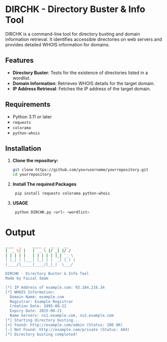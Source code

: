 # DIRCHK - Directory Buster & Info Tool

DIRCHK is a command-line tool for directory busting and domain information retrieval. It identifies accessible directories on web servers and provides detailed WHOIS information for domains.

## Features

- **Directory Buster**: Tests for the existence of directories listed in a wordlist.
- **Domain Information**: Retrieves WHOIS details for the target domain.
- **IP Address Retrieval**: Fetches the IP address of the target domain.

## Requirements

- Python 3.11 or later
- `requests`
- `colorama`
- `python-whois`

## Installation

1. **Clone the repository:**

   ```bash
   git clone https://github.com/yourusername/yourrepository.git
   cd yourrepository
2. **Install The required Packages**
   ```bash
    pip install requests colorama python-whois

3. **USAGE**
   ```bash
    python DIRCHK.py <url> <wordlist>
# Output 
  ```bash
 ____  _     ____ _  __ _  __
 |  _ \| |   |  _ \ |/ _| |/ /
 | | | | |   | | | | | |_| '_ \
 | |_| | |___| |_| | |  _| (_) |
 |____/|_____|____/|_|_|  \___/

  DIRCHK - Directory Buster & Info Tool
  Made by Faizal Imam

[*] IP Address of example.com: 93.184.216.34
[*] WHOIS Information:
    Domain Name: example.com
    Registrar: Example Registrar
    Creation Date: 1995-08-22
    Expiry Date: 2025-08-21
    Name Servers: ns1.example.com, ns2.example.com
[*] Starting directory busting...
[+] Found: http://example.com/admin (Status: 200 OK)
[-] Not Found: http://example.com/private (Status: 404)
[*] Directory busting completed!

